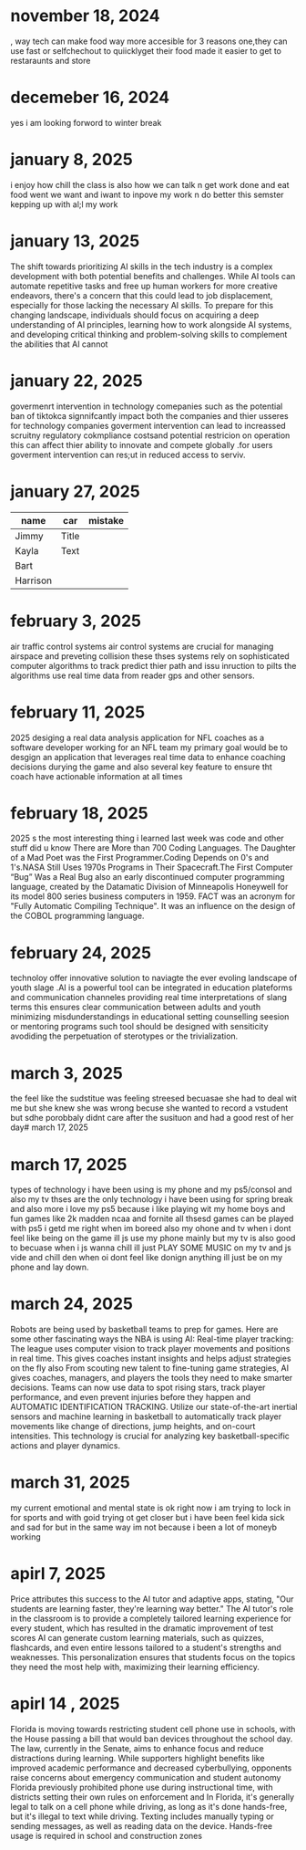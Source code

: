 # november 18, 2024 
, way tech can make food way more accesible for 3 reasons one,they can use fast or selfchechout to quiicklyget their food made it easier to get to restaraunts and store 
# decemeber 16, 2024
yes i am looking forword to winter break 
# january 8, 2025
i enjoy how chill the class is also how we can talk n get work done and eat food went we want and iwant to inpove my work n do better this semster kepping up with al;l my work 
# january 13, 2025
The shift towards prioritizing AI skills in the tech industry is a complex development with both potential benefits and challenges. While AI tools can automate repetitive tasks and free up human workers for more creative endeavors, there's a concern that this could lead to job displacement, especially for those lacking the necessary AI skills. To prepare for this changing landscape, individuals should focus on acquiring a deep understanding of AI principles, learning how to work alongside AI systems, and developing critical thinking and problem-solving skills to complement the abilities that AI cannot   
# january 22, 2025 
govermenrt intervention in technology comepanies such as the potential ban of tiktokca signnifcantly impact both the companies and thier usseres for technology companies goverment intervention can lead to increassed scruitny regulatory cokmpliance costsand potential restricion on operation this can affect thier ability to innovate and compete globally .for users goverment intervention can res;ut in reduced access to serviv.
# january 27, 2025
| name        | car            | mistake     | 
| ----------- |    ----------- | ----------- |
|Jimmy        | Title       |
|Kayla        | Text        |
|Bart         |
|Harrison     |
# february 3, 2025 
air traffic control systems air control systems are crucial for managing airspace and preveting collision these thses systems rely on sophisticated computer algorithms to track
predict thier path and issu inruction to pilts the algorithms use real time data from reader gps and other sensors. 
# february 11, 2025
2025 desiging a real data analysis application for NFL coaches as a software developer working for an NFL team my primary goal would be to desgign an application that leverages real time data 
to enhance coaching decisions durying the game and also several key feature to ensure tht coach have actionable information at all times 
# february 18, 2025
2025 s the most interesting thing i learned last week was code and other stuff did u know There are More than 700 Coding Languages.
The Daughter of a Mad Poet was the First Programmer.Coding Depends on 0's and 1's.NASA Still Uses 1970s Programs in Their Spacecraft.The First Computer “Bug” Was a Real Bug also an early discontinued computer programming language, created by the Datamatic Division of Minneapolis Honeywell for its model 800 series business computers in 1959. FACT was an acronym for "Fully Automatic Compiling Technique". It was an influence on the design of the COBOL programming language.
# february 24, 2025
technoloy offer innovative solution to naviagte the ever evoling landscape of youth slage .AI is a powerful tool can be integrated in education plateforms and communication channeles providing real time interpretations of slang terms this ensures clear communication between adults and youth minimizing misdunderstandings in educational setting counselling seesion or mentoring programs such tool should be designed with sensiticity avodiding the perpetuation of sterotypes  or the trivialization.
# march 3, 2025 
the feel like the sudstitue was feeling streesed becuasae she had to deal wit me but she knew she was wrong becuse she wanted to record a vstudent  but sdhe porobbaly didnt care after the susituon and had a good rest of her day# march 17, 2025
# march 17, 2025
types of technology i have been using is my phone and my ps5/consol and also my tv thses are the only technology i have been using for spring break and also more i love my ps5 because i like playing wit my home boys and fun games like 2k madden ncaa and fornite all thsesd games can be played with ps5 i getd me right when im boreed also my ohone and tv when i dont feel like being on the game ill js use my phone mainly but my tv is also good to becuase when i js wanna chill ill just PLAY SOME MUSIC on my tv and js vide and chill den when  oi dont feel like donign anything ill just be on my phone and lay down.
# march 24, 2025 
Robots are being used by basketball teams to prep for games. Here are some other fascinating ways the NBA is using AI: Real-time player tracking: The league uses computer vision to track player movements and positions in real time. This gives coaches instant insights and helps adjust strategies on the fly also 
From scouting new talent to fine-tuning game strategies, AI gives coaches, managers, and players the tools they need to make smarter decisions. Teams can now use data to spot rising stars, track player performance, and even prevent injuries before they happen and AUTOMATIC IDENTIFICATION TRACKING. Utilize our state-of-the-art inertial sensors and machine learning in basketball to automatically track player movements like change of directions, jump heights, and on-court intensities. This technology is crucial for analyzing key basketball-specific actions and player dynamics.
# march 31, 2025
my current emotional and mental state is ok right now i am trying to lock in for sports and with goid trying ot get closer but i have been feel kida sick and sad for but in the same way im not because i been a lot of moneyb working 
# apirl 7, 2025 
Price attributes this success to the AI tutor and adaptive apps, stating, "Our students are learning faster, they're learning way better." The AI tutor's role in the classroom is to provide a completely tailored learning experience for every student, which has resulted in the dramatic improvement of test scores AI can generate custom learning materials, such as quizzes, flashcards, and even entire lessons tailored to a student's strengths and weaknesses. This personalization ensures that students focus on the topics they need the most help with, maximizing their learning efficiency.
# apirl 14 , 2025 
Florida is moving towards restricting student cell phone use in schools, with the House passing a bill that would ban devices throughout the school day. The law, currently in the Senate, aims to enhance focus and reduce distractions during learning. While supporters highlight benefits like improved academic performance and decreased cyberbullying, opponents raise concerns about emergency communication and student autonomy Florida previously prohibited phone use during instructional time, with districts setting their own rules on enforcement and In Florida, it's generally legal to talk on a cell phone while driving, as long as it's done hands-free, but it's illegal to text while driving. Texting includes manually typing or sending messages, as well as reading data on the device. Hands-free usage is required in school and construction zones
